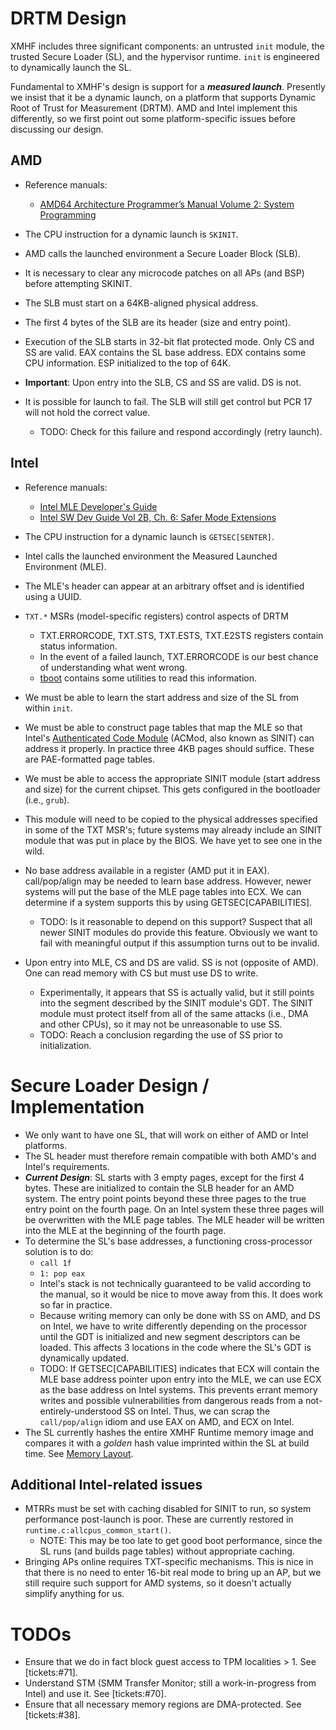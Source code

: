 DRTM Design
===========

XMHF includes three significant components: an untrusted `init`
module, the trusted Secure Loader (SL), and the hypervisor runtime.
`init` is engineered to dynamically launch the SL.

Fundamental to XMHF's design is support for a ***measured launch***.
Presently we insist that it be a dynamic launch, on a platform that
supports Dynamic Root of Trust for Measurement (DRTM).  AMD and Intel
implement this differently, so we first point out some
platform-specific issues before discussing our design.

AMD
---

* Reference manuals:
    * [AMD64 Architecture Programmer’s Manual Volume 2: System Programming](http://support.amd.com/us/Processor_TechDocs/24593_APM_v2.pdf)

* The CPU instruction for a dynamic launch is `SKINIT`.
* AMD calls the launched environment a Secure Loader Block (SLB).
* It is necessary to clear any microcode patches on all APs (and BSP) before attempting SKINIT.
* The SLB must start on a 64KB-aligned physical address.
* The first 4 bytes of the SLB are its header (size and entry point).
* Execution of the SLB starts in 32-bit flat protected mode.  Only CS and SS are valid.  EAX contains the SL base address.  EDX contains some CPU information. ESP initialized to the top of 64K.
* **Important**: Upon entry into the SLB, CS and SS are valid. DS is not.
* It is possible for launch to fail.  The SLB will still get control but PCR 17 will not hold the correct value.
    * TODO: Check for this failure and respond accordingly (retry launch).

Intel
-----

* Reference manuals:
    * [Intel MLE Developer's Guide](http://download.intel.com/technology/security/downloads/315168.pdf)
    * [Intel SW Dev Guide Vol 2B, Ch. 6: Safer Mode Extensions](http://www.intel.com/Assets/PDF/manual/253667.pdf)

* The CPU instruction for a dynamic launch is `GETSEC[SENTER]`.
* Intel calls the launched environment the Measured Launched Environment (MLE).
* The MLE's header can appear at an arbitrary offset and is identified using a UUID.
* `TXT.*` MSRs (model-specific registers) control aspects of DRTM
    * TXT.ERRORCODE, TXT.STS, TXT.ESTS, TXT.E2STS registers contain status information.
    * In the event of a failed launch, TXT.ERRORCODE is our best chance of understanding what went wrong.
    * [tboot](http://tboot.sourceforge.net) contains some utilities to read this information.
* We must be able to learn the start address and size of the SL from within `init`.
* We must be able to construct page tables that map the MLE so that Intel's [Authenticated Code Module](http://software.intel.com/en-us/articles/intel-trusted-execution-technology/) (ACMod, also known as SINIT) can address it properly.  In practice three 4KB pages should suffice.  These are PAE-formatted page tables.
* We must be able to access the appropriate SINIT module (start address and size) for the current chipset. This gets configured in the bootloader (i.e., `grub`).
* This module will need to be copied to the physical addresses specified in some of the TXT MSR's; future systems may already include an SINIT module that was put in place by the BIOS.  We have yet to see one in the wild.
* No base address available in a register (AMD put it in EAX).  call/pop/align may be needed to learn base address.  However, newer systems will put the base of the MLE page tables into ECX.  We can determine if a system supports this by using GETSEC[CAPABILITIES].
    * TODO: Is it reasonable to depend on this support? Suspect that all newer SINIT modules do provide this feature. Obviously we want to fail with meaningful output if this assumption turns out to be invalid.
* Upon entry into MLE, CS and DS are valid.  SS is not (opposite of AMD).  One can read memory with CS but must use DS to write.
    * Experimentally, it appears that SS is actually valid, but it still points into the segment described by the SINIT module's GDT.  The SINIT module must protect itself from all of the same attacks (i.e., DMA and other CPUs), so it may not be unreasonable to use SS.
    * TODO: Reach a conclusion regarding the use of SS prior to initialization.

Secure Loader Design / Implementation
=====================================

* We only want to have one SL, that will work on either of AMD or Intel platforms.
* The SL header must therefore remain compatible with both AMD's and Intel's requirements.
* ***Current Design***: SL starts with 3 empty pages, except for the first 4 bytes.  These are initialized to contain the SLB header for an AMD system.  The entry point points beyond these three pages to the true entry point on the fourth page.  On an Intel system these three pages will be overwritten with the MLE page tables.  The MLE header will be written into the MLE at the beginning of the fourth page.
* To determine the SL's base addresses, a functioning cross-processor solution is to do:
    * `call 1f`
    * `1: pop eax`
    * Intel's stack is not technically guaranteed to be valid according to the manual, so it would be nice to move away from this.  It does work so far in practice.
    * Because writing memory can only be done with SS on AMD, and DS on Intel, we have to write differently depending on the processor until the GDT is initialized and new segment descriptors can be loaded.  This affects 3 locations in the code where the SL's GDT is dynamically updated.
    * TODO: If GETSEC[CAPABILITIES] indicates that ECX will contain the MLE base address pointer upon entry into the MLE, we can use ECX as the base address on Intel systems.  This prevents errant memory writes and possible vulnerabilities from dangerous reads from a not-entirely-understood SS on Intel.  Thus, we can scrap the `call/pop/align` idiom and use EAX on AMD, and ECX on Intel.
* The SL currently hashes the entire XMHF Runtime memory image and compares it with a *golden* hash value imprinted within the SL at build time.  See [Memory Layout](memory-layout.md).

Additional Intel-related issues
-------------------------------

* MTRRs must be set with caching disabled for SINIT to run, so system performance post-launch is poor.  These are currently restored in `runtime.c:allcpus_common_start()`.
    * NOTE: This may be too late to get good boot performance, since the SL runs (and builds page tables) without appropriate caching.
* Bringing APs online requires TXT-specific mechanisms.  This is nice in that there is no need to enter 16-bit real mode to bring up an AP, but we still require such support for AMD systems, so it doesn't actually simplify anything for us.

TODOs
=====

* Ensure that we do in fact block guest access to TPM localities > 1. See [tickets:#71].
* Understand STM (SMM Transfer Monitor; still a work-in-progress from Intel) and use it. See [tickets:#70].
* Ensure that all necessary memory regions are DMA-protected.  See [tickets:#38].
